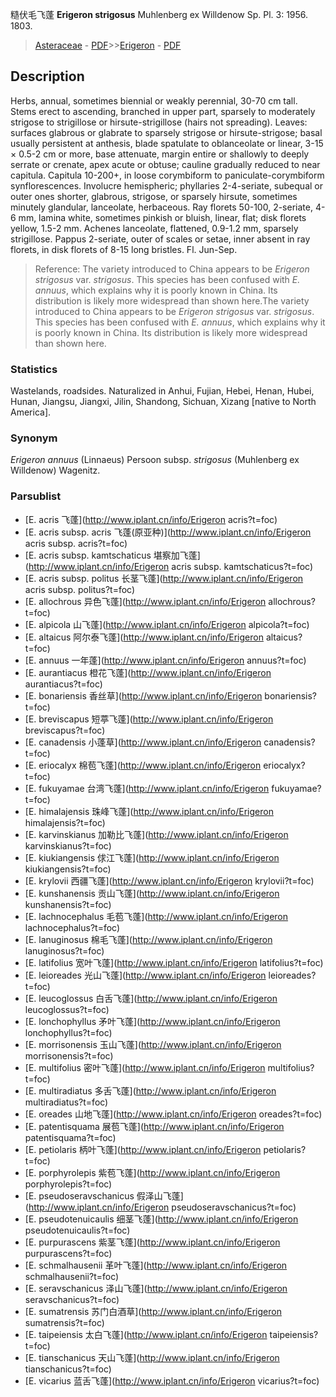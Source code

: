 糙伏毛飞蓬 **Erigeron strigosus** Muhlenberg ex Willdenow Sp. Pl. 3: 1956. 1803.

> [Asteraceae](http://www.iplant.cn/info/Asteraceae?t=foc) - [PDF](http://www.iplant.cn/foc/pdf/Asteraceae.pdf)>>[Erigeron](http://www.iplant.cn/info/Erigeron?t=foc) - [PDF](http://www.iplant.cn/foc/pdf/Erigeron.pdf)

## Description

Herbs, annual, sometimes biennial or weakly perennial, 30-70 cm tall. Stems erect to ascending, branched in upper part, sparsely to moderately strigose to strigillose or hirsute-strigillose (hairs not spreading). Leaves: surfaces glabrous or glabrate to sparsely strigose or hirsute-strigose; basal usually persistent at anthesis, blade spatulate to oblanceolate or linear, 3-15 × 0.5-2 cm or more, base attenuate, margin entire or shallowly to deeply serrate or crenate, apex acute or obtuse; cauline gradually reduced to near capitula. Capitula 10-200+, in loose corymbiform to paniculate-corymbiform synflorescences. Involucre hemispheric; phyllaries 2-4-seriate, subequal or outer ones shorter, glabrous, strigose, or sparsely hirsute, sometimes minutely glandular, lanceolate, herbaceous. Ray florets 50-100, 2-seriate, 4-6 mm, lamina white, sometimes pinkish or bluish, linear, flat; disk florets yellow, 1.5-2 mm. Achenes lanceolate, flattened, 0.9-1.2 mm, sparsely strigillose. Pappus 2-seriate, outer of scales or setae, inner absent in ray florets, in disk florets of 8-15 long bristles. Fl. Jun-Sep.


> Reference: 
> The variety introduced to China appears to be *Erigeron strigosus* var. *strigosus*. This species has been confused with *E. annuus*, which explains why it is poorly known in China. Its distribution is likely more widespread than shown here.The variety introduced to China appears to be *Erigeron strigosus* var. *strigosus*. This species has been confused with *E. annuus*, which explains why it is poorly known in China. Its distribution is likely more widespread than shown here.

### Statistics
Wastelands, roadsides. Naturalized in Anhui, Fujian, Hebei, Henan, Hubei, Hunan, Jiangsu, Jiangxi, Jilin, Shandong, Sichuan, Xizang [native to North America].

### Synonym
*Erigeron annuus* (Linnaeus) Persoon subsp. *strigosus* (Muhlenberg ex Willdenow) Wagenitz.

### Parsublist

* [E.  acris  飞蓬](http://www.iplant.cn/info/Erigeron acris?t=foc)
* [E.  acris subsp. acris  飞蓬(原亚种)](http://www.iplant.cn/info/Erigeron acris subsp. acris?t=foc)
* [E.  acris subsp. kamtschaticus  堪察加飞蓬](http://www.iplant.cn/info/Erigeron acris subsp. kamtschaticus?t=foc)
* [E.  acris subsp. politus  长茎飞蓬](http://www.iplant.cn/info/Erigeron acris subsp. politus?t=foc)
* [E.  allochrous  异色飞蓬](http://www.iplant.cn/info/Erigeron allochrous?t=foc)
* [E.  alpicola  山飞蓬](http://www.iplant.cn/info/Erigeron alpicola?t=foc)
* [E.  altaicus  阿尔泰飞蓬](http://www.iplant.cn/info/Erigeron altaicus?t=foc)
* [E.  annuus  一年蓬](http://www.iplant.cn/info/Erigeron annuus?t=foc)
* [E.  aurantiacus  橙花飞蓬](http://www.iplant.cn/info/Erigeron aurantiacus?t=foc)
* [E.  bonariensis  香丝草](http://www.iplant.cn/info/Erigeron bonariensis?t=foc)
* [E.  breviscapus  短葶飞蓬](http://www.iplant.cn/info/Erigeron breviscapus?t=foc)
* [E.  canadensis  小蓬草](http://www.iplant.cn/info/Erigeron canadensis?t=foc)
* [E.  eriocalyx  棉苞飞蓬](http://www.iplant.cn/info/Erigeron eriocalyx?t=foc)
* [E.  fukuyamae  台湾飞蓬](http://www.iplant.cn/info/Erigeron fukuyamae?t=foc)
* [E.  himalajensis  珠峰飞蓬](http://www.iplant.cn/info/Erigeron himalajensis?t=foc)
* [E.  karvinskianus  加勒比飞蓬](http://www.iplant.cn/info/Erigeron karvinskianus?t=foc)
* [E.  kiukiangensis  俅江飞蓬](http://www.iplant.cn/info/Erigeron kiukiangensis?t=foc)
* [E.  krylovii  西疆飞蓬](http://www.iplant.cn/info/Erigeron krylovii?t=foc)
* [E.  kunshanensis  贡山飞蓬](http://www.iplant.cn/info/Erigeron kunshanensis?t=foc)
* [E.  lachnocephalus  毛苞飞蓬](http://www.iplant.cn/info/Erigeron lachnocephalus?t=foc)
* [E.  lanuginosus  棉毛飞蓬](http://www.iplant.cn/info/Erigeron lanuginosus?t=foc)
* [E.  latifolius  宽叶飞蓬](http://www.iplant.cn/info/Erigeron latifolius?t=foc)
* [E.  leioreades  光山飞蓬](http://www.iplant.cn/info/Erigeron leioreades?t=foc)
* [E.  leucoglossus  白舌飞蓬](http://www.iplant.cn/info/Erigeron leucoglossus?t=foc)
* [E.  lonchophyllus  矛叶飞蓬](http://www.iplant.cn/info/Erigeron lonchophyllus?t=foc)
* [E.  morrisonensis  玉山飞蓬](http://www.iplant.cn/info/Erigeron morrisonensis?t=foc)
* [E.  multifolius  密叶飞蓬](http://www.iplant.cn/info/Erigeron multifolius?t=foc)
* [E.  multiradiatus  多舌飞蓬](http://www.iplant.cn/info/Erigeron multiradiatus?t=foc)
* [E.  oreades  山地飞蓬](http://www.iplant.cn/info/Erigeron oreades?t=foc)
* [E.  patentisquama  展苞飞蓬](http://www.iplant.cn/info/Erigeron patentisquama?t=foc)
* [E.  petiolaris  柄叶飞蓬](http://www.iplant.cn/info/Erigeron petiolaris?t=foc)
* [E.  porphyrolepis  紫苞飞蓬](http://www.iplant.cn/info/Erigeron porphyrolepis?t=foc)
* [E.  pseudoseravschanicus  假泽山飞蓬](http://www.iplant.cn/info/Erigeron pseudoseravschanicus?t=foc)
* [E.  pseudotenuicaulis  细茎飞蓬](http://www.iplant.cn/info/Erigeron pseudotenuicaulis?t=foc)
* [E.  purpurascens  紫茎飞蓬](http://www.iplant.cn/info/Erigeron purpurascens?t=foc)
* [E.  schmalhausenii  革叶飞蓬](http://www.iplant.cn/info/Erigeron schmalhausenii?t=foc)
* [E.  seravschanicus  泽山飞蓬](http://www.iplant.cn/info/Erigeron seravschanicus?t=foc)
* [E.  sumatrensis  苏门白酒草](http://www.iplant.cn/info/Erigeron sumatrensis?t=foc)
* [E.  taipeiensis  太白飞蓬](http://www.iplant.cn/info/Erigeron taipeiensis?t=foc)
* [E.  tianschanicus  天山飞蓬](http://www.iplant.cn/info/Erigeron tianschanicus?t=foc)
* [E.  vicarius  蓝舌飞蓬](http://www.iplant.cn/info/Erigeron vicarius?t=foc)
